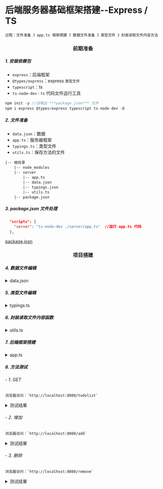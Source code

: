 # 后端服务器基础框架搭建--Express / TS

`过程：文件准备 》app.ts 框架搭建 》数据文件准备 》类型文件 》封装读取文件内容方法`

### <center>前期准备</center>

##### 1. 安装依赖包

- `express`：后端框架
- `@types/express`：express `类型文件`
- `typescript`：ts
- `ts-node-dev：ts` 代码文件运行工具

```javascript
npm init -y //召唤出 ***package.json*** 文件
npm i express @types/express typescript ts-node-dev -D
```

##### 2. 文件准备

- `data.json`：数据
- `app.ts`：服务器框架
- `typings.ts`：类型文件
- `utils.ts`：保存方法的文件

```
|-- 根目录
    |-- node_modules
    |-- server
        |-- app.ts
        |-- data.json
        |-- typings.json
        |-- utils.ts
    |-- package.josn
```

##### 3. package.json 文件处理

```json
  "scripts": {
    "server": "ts-node-dev ./server/app.ts"  //运行 app.ts 代码
  },
```

[package.josn](./package.json)

### <center>项目搭建</center>

##### 4. 数据文件编辑

<details>
 <summary>data.json</summary>
 
 ```json
    [
        {
            "id":1,
            "content":"1111111111",
            "completed":false
        },
        {
            "id":2,
            "content":"2222222222",
            "completed":true
        },
        {
            "id":3,
            "content":"333333333333333",
            "completed":false
        }
    ]
```
[data.json](server/data.json)

</details>

##### 5. 类型文件编辑

<details>
 <summary>typings.ts</summary>

```typescript
export interface ITodo {
  id: number;
  content: string;
  completed: boolean;
}
```

[typings.ts](server/typings.ts)

</details>

##### 6. 封装读取文件内容函数

<details>
 <summary>utils.ts</summary>

```typescript
// 读取文件 API
import { readFileSync } from 'fs'; //同步读取数据文件：readFileSync(文件地址, 编码格式)
import { resolve } from 'path'; //地址信息拼接：resolve(当前地址, 文件名)、__dirname--当前文件路径

// 读取文件函数封装
export function readFile(fileName: string): string {
return readFileSync(resolve(\_\_dirname, fileName), 'utf-8');
}
```

[utils.ts](server/utils.ts)

</details>

##### 7. 后端框架搭建

<details>
 <summary>app.ts</summary>

```typescript
import express, { Application } from 'express'; //搭建服务器，****app类型？
import bodyParser from 'body-parser'; //处理 post 请求，解析请求端传递的值
import { readFile } from './utils'; // 自定义的 readFile 方法

// 创建 app 服务器
const app: Application = express();

// 编译请求信息
app.use(bodyParser.urlencoded({ extended: true }));
app.use(bodyParser.json());

// 跨域问题处理
app.all('_', (req, res, next) => {
  // 支持跨域请求
  res.header('Access-Control-Allow-Origin', '_');
  // \*\*\*\*支持跨方法请求？
  res.header('Access-Control-Allow', 'PUT,POST,GET,DELETE,OPTIONS');

  next();
});

// 请求方法
// GET
app.get('/todolist', (req, res) => {
  // 读取文件数据信息
  const data = readFile('data.json');

  // 返回给请求端
  res.send(data);

  // 访问地址测试：localhost:8080/todolist
});

// 修改complete
app.post('/toggle', (req, res) => {
  const id: number = +req.body.id;

  fileOperator('data.json', function (data: ITodo[]) {
    return data.map((item: ITodo) => {
      if (item.id === id) {
        item.completed = !item.completed;
      }
      return item;
    });
  });

  res.send({
    msg: 'toggle done',
    status: 200,
  });
});

// 删除
app.post('/remove', (req, res) => {
  const id: number = +req.body.id; //接受请求端传来的 id 数据

  fileOperator('data.json', function (data: ITodo[]) {
    // 函数操作：删除指定 id 的数据 》过滤出不等于 id 的数据
    return data.filter((item: ITodo) => item.id !== id);
  });

  res.send({
    msg: 'remove done',
    status: 200,
  });
});

// 增加
app.post('/add', (req, res) => {
  // 保存请求端传回的值
  const myData: ITodo = JSON.parse(req.body.data);

  // 已发送值标记
  let i = 0;

  fileOperator('data.json', function (data: ITodo[]) {
    const _data: ITodo | undefined = data.find(
      (item: ITodo) => item.content === myData.content
    );

    if (_data) {
      res.send({
        msg: 'add false',
        status: 404,
      });

      i = 1;
      return;
    }

    data.push(myData);
    return data;
  });

  // 如果已发送错误信息，返回
  if (i) return;

  // 如果成功添加了内容，发送
  res.send({
    msg: 'add done',
    status: 200,
  });
});

// 设置监听
app.listen(8080, () => {
  console.log('welcom to port 8080');
});
```

[app.ts](server/app.ts)

</details>

##### 8. 方法测试

###### - 1. GET

    浏览器访问：`http://localhost:8080/todolist`

<details>
 <summary>测试结果</summary>

![GET-test](img/GET测试.jpg)

</details>

###### - 2. 增加

    浏览器访问：`http://localhost:8080/add`

<details>
 <summary>测试结果</summary>

![ADD-test](img/ADD测试.png)

</details>

###### - 3. 删除

    浏览器访问：`http://localhost:8080/remove`

<details>
 <summary>测试结果</summary>

![remove-test](img/Remove测试.jpg)

</details>
